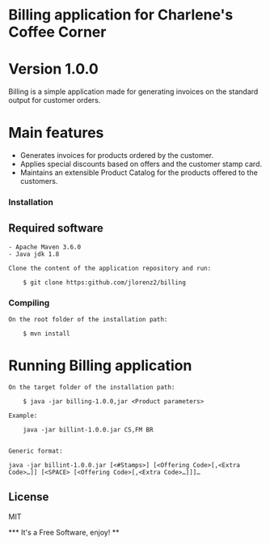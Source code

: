 # Billing application for Charlene's Coffee Corner
# Version 1.0.0

Billing is a simple application made for generating invoices on the standard output for customer orders.

# Main features

  - Generates invoices for products ordered by the customer.
  - Applies special discounts based on offers and the customer stamp card.
  - Maintains an extensible Product Catalog for the products offered to the customers.
  



	
### Installation

##  Required software

	- Apache Maven 3.6.0
    - Java jdk 1.8

	Clone the content of the application repository and run:

		$ git clone https:github.com/jlorenz2/billing

### Compiling

	On the root folder of the installation path:
	
		$ mvn install

# Running Billing application

	On the target folder of the installation path:
	
		$ java -jar billing-1.0.0,jar <Product parameters>
	
	Example:
		
		java -jar billint-1.0.0.jar CS,FM BR
		
	
	Generic format:
	
	java -jar billint-1.0.0.jar [<#Stamps>] [<Offering Code>[,<Extra Code>…]] [<SPACE> [<Offering Code>[,<Extra Code>…]]]…


License
----

MIT


*** It's a Free Software, enjoy! **

